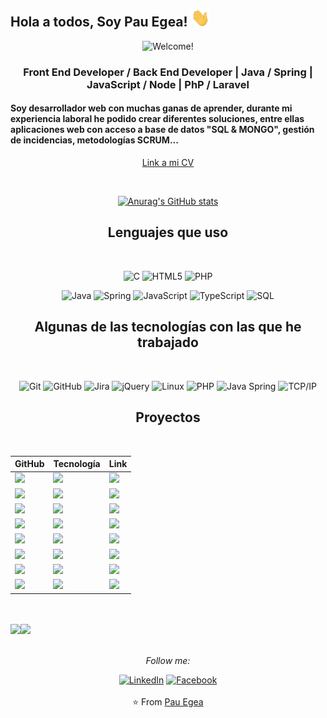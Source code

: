 <h2> Hola a todos, Soy Pau Egea! <img src="https://github.com/ABSphreak/ABSphreak/blob/master/gifs/Hi.gif" width="30px"></h2>

<div align="center" width="50">

<img src="https://i.imgur.com/jGcDVJ5.gif" alt="Welcome!" width="300"/>
  
 <h3>Front End Developer / Back End Developer | Java / Spring | JavaScript / Node | PhP / Laravel </h3>
 <h4  align="left">Soy desarrollador web con muchas ganas de aprender, durante mi experiencia laboral he podido crear diferentes soluciones, entre ellas aplicaciones web con acceso a base de datos "SQL & MONGO", gestión de incidencias, metodologías SCRUM...
 </h4>
  
  <a href="https://oen844.github.io/cv-html-css/">Link a mi CV</a>

<div align="center" width="50">
  <br>

  [![Anurag's GitHub stats](https://github-readme-stats.vercel.app/api?username=Oen844)](https://github.com/anuraghazra/github-readme-stats)
  </div>
  
  <div align="center">
    
<h2>Lenguajes que uso</h2>  <br>

![C](https://img.shields.io/badge/-C-000000?style=flat&logo=c)
![HTML5](https://img.shields.io/badge/-HTML5-000000?style=flat&logo=html5)
![PHP](https://img.shields.io/badge/-Php-000000?style=flat&logo=PHP)

![Java](https://img.shields.io/badge/-Java-000000?style=flat&logo=java)
![Spring](https://img.shields.io/badge/-Spring-000000?style=flat&logo=spring)
![JavaScript](https://img.shields.io/badge/-JavaScript-000000?style=flat&logo=javascript)
![TypeScript](https://img.shields.io/badge/-TypeScript-000000?style=flat&logo=typescript)
![SQL](https://img.shields.io/badge/-SQL-000000?style=flat&logo=postgresql)   
    
<h2>Algunas de las tecnologías con las que he trabajado</h2>  <br>

![Git](https://img.shields.io/badge/-Git-222222?style=flat&logo=git&logoColor=F05032)
![GitHub](https://img.shields.io/badge/-GitHub-222222?style=flat&logo=github&logoColor=181717)
![Jira](https://img.shields.io/badge/-Jira-222222?style=flat&logo=jira-software&logoColor=white&logoColor=0052CC)
![jQuery](https://img.shields.io/badge/-jQuery-222222?style=flat&logo=jQuery&logoColor=0769AD)
![Linux](https://img.shields.io/badge/-Linux-222222?style=flat&logo=linux&logoColor=FCC624)
![PHP](https://img.shields.io/badge/-Laravel-000000?style=flat&logo=Laravel)
![Java Spring](https://img.shields.io/badge/-Spring-222222?style=flat&logo=spring&logoColor=6DB33F)
![TCP/IP](https://img.shields.io/badge/-TCP/IP-222222?style=flat&logo=cisco&logoColor=white)


<!-- [![HitCount](http://hits.dwyl.com/ABSphreak/ABSphreak.svg)](http://hits.dwyl.com/ABSphreak/ABSphreak) -->




</div>
  
<h2> Proyectos </h2>  <br>

|GitHub|Tecnología|Link|
|---------|---------|------|
|<a href="https://github.com/Oen844/VanillaScripters"><img src="https://i.imgur.com/ZDDMb3f.png" height="100px"></a>|<img src="https://midu.dev/images/tags/node.png" height="100px">|<a href="https://mi-app-guay.herokuapp.com/"><img src="https://ih1.redbubble.net/image.1952832123.3187/st,small,507x507-pad,600x600,f8f8f8.jpg" height="100px"></a>|
|<a href="https://github.com/Oen844/react-app"><img src="https://i.imgur.com/SZ4xFPT.png" height="100px"></a>|<img src="https://i.imgur.com/9GLC2Zm.png" height="100px">|<a href="https://oen844.github.io/react-app/"><img src="https://www.setvalue.net/static/940f4088bc879934235c66a796026b9c/73822/GitHubPages.jpg" height="100px" height="100px"></a>|
|<a href="https://github.com/Oen844/react-app"><img src="https://i.imgur.com/70JkOTo.png" height="100px"></a>|<img src="https://i.imgur.com/9GLC2Zm.png" height="100px">|<a href="https://oen844.github.io/gift-expert-app/"><img src="https://www.setvalue.net/static/940f4088bc879934235c66a796026b9c/73822/GitHubPages.jpg" height="100px" height="100px"></a>|
|<a href="https://github.com/Oen844/sigle-page-app"><img src="https://camo.githubusercontent.com/7e60c83fd50825e9fb9dcabdda1fd2a03b11af4fe98fd1d66b6b4bf672d3164e/68747470733a2f2f692e696d6775722e636f6d2f435a6a496a69462e706e67" height="100px"></a>|<img src="https://midu.dev/images/tags/node.png" height="100px">|<a href="https://oen844.github.io/sigle-page-app/"><img src="https://www.setvalue.net/static/940f4088bc879934235c66a796026b9c/73822/GitHubPages.jpg" height="100px"></a>|
|<a href="https://github.com/Oen844/landing-page"><img src="https://camo.githubusercontent.com/ecc67676f26ae020ff4a6b24e72729faba91449c2483deb0b050e44d182785c5/68747470733a2f2f692e696d6775722e636f6d2f685a45625770762e706e67" height="100px"></a>|<img src="https://i.imgur.com/AEczbjm.png" height="100px">|<a href="https://oen844.github.io/landing-page/"><img src="https://www.setvalue.net/static/940f4088bc879934235c66a796026b9c/73822/GitHubPages.jpg" height="100px"></a>|
  |<a href="https://github.com/Oen844/Responsive_desing"><img src="https://i.imgur.com/edTpxmr.png" height="100px"></a>|<img src="https://i.imgur.com/AEczbjm.png" height="100px">|<a href="https://oen844.github.io/Responsive_desing/"><img src="https://www.setvalue.net/static/940f4088bc879934235c66a796026b9c/73822/GitHubPages.jpg" height="100px"></a>|
  |<a href="https://github.com/Oen844/workshop-1-fech"><img src="https://camo.githubusercontent.com/fec9f14e2212f9c097cb675d9b81f662d7053a5f6fa5e71f9bbb42662590f45c/68747470733a2f2f692e696d6775722e636f6d2f5847733932494d2e706e67" height="100px"></a>|<img src="https://i.imgur.com/6G9aWSW.png" height="100px">|<a href="https://oen844.github.io/workshop-1-fech/"><img src="https://www.setvalue.net/static/940f4088bc879934235c66a796026b9c/73822/GitHubPages.jpg" height="100px"></a>|
  |<a href="https://github.com/Oen844/app-themoviedb"><img src="https://i.imgur.com/JqebOuY.png" height="100px"></a>|<img src="https://i.imgur.com/AEczbjm.png" height="100px">|<a href="https://oen844.github.io/app-themoviedb/"><img src="https://www.setvalue.net/static/940f4088bc879934235c66a796026b9c/73822/GitHubPages.jpg" height="100px"></a>|



  <br>
    <br>
  
    
   <div align="center">
  <div style="display: flex;">
    <img src="https://github-readme-stats.vercel.app/api/top-langs/?username=Oen844&layout=compact&show_icons=true&title_color=ffffff&icon_color=34abeb&text_color=daf7dc&bg_color=151515" style="vertical-align: top;" />
    <img src="https://github-readme-stats.vercel.app/api?username=Oen844&show_icons=true&title_color=ffffff&icon_color=34abeb&text_color=daf7dc&bg_color=151515" />
  </div>
</div>
<br><br>
  <i>Follow me:</i><br>

<a href="https://www.linkedin.com/in/absphreak" target="_blank"><img src="https://img.shields.io/badge/LinkedIn-%230077B5.svg?&style=flat-square&logo=linkedin&logoColor=white" alt="LinkedIn"></a>
<a href="https://twitter.com/paucast" target="_blank"><img src="https://img.shields.io/badge/twitter-%231877F2.svg?&style=flat-square&logo=twitter&logoColor=white" alt="Facebook"></a>
  <br><br>
⭐️ From [Pau Egea](https://github.com/Oen844)

<!--
**Oen844/Oen844** is a ✨ _special_ ✨ repository because its `README.md` (this file) appears on your GitHub profile.
![React](https://img.shields.io/badge/-React-222222?style=flat&logo=React&logoColor=61DAFB)
![XCode](https://img.shields.io/badge/-XCode-222222?style=flat&logo=XCode&logoColor=1575F9)

  <h2>Git Status</h2>
  <br>
  <div display : flex>
 
    
![Rishit's github stats](https://github-readme-stats.vercel.app/api?username=Oen844&show_icons=true&title_color=fff&icon_color=79ff97&text_color=9f9f9f&bg_color=151515)
  
  <img src="https://github-readme-stats.vercel.app/api/top-langs/?username=Oen844&count_private=true&theme=dracula">

Here are some ideas to get you started:

- 🔭 I’m currently working on ...
- 🌱 I’m currently learning ...
- 👯 I’m looking to collaborate on ...
- 🤔 I’m looking for help with ...
- 💬 Ask me about ...
- 📫 How to reach me: ...
- 😄 Pronouns: ...
- ⚡ Fun fact: ...
-->
